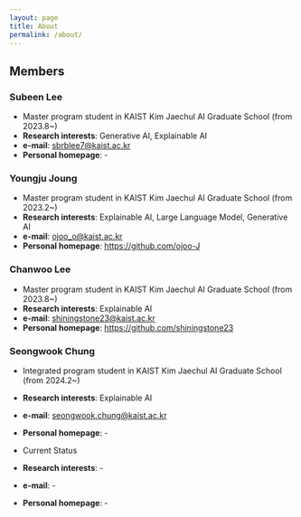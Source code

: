```yaml
---
layout: page
title: About
permalink: /about/
---
```

## Members

### Subeen Lee

- Master program student in KAIST Kim Jaechul AI Graduate School (from 2023.8~)
- **Research interests**: Generative AI, Explainable AI
- **e-mail**: sbrblee7@kaist.ac.kr
- **Personal homepage**: -

### Youngju Joung

- Master program student in KAIST Kim Jaechul AI Graduate School (from 2023.2~)
- **Research interests**: Explainable AI, Large Language Model, Generative AI
- **e-mail**: ojoo_o@kaist.ac.kr
- **Personal homepage**: https://github.com/ojoo-J

### Chanwoo Lee

- Master program student in KAIST Kim Jaechul AI Graduate School (from 2023.8~)
- **Research interests**: Explainable AI
- **e-mail**: shiningstone23@kaist.ac.kr
- **Personal homepage**: https://github.com/shiningstone23

### Seongwook Chung

- Integrated program student in KAIST Kim Jaechul AI Graduate School (from 2024.2~)
- **Research interests**: Explainable AI
- **e-mail**: seongwook.chung@kaist.ac.kr
- **Personal homepage**: -

- Current Status
- **Research interests**: -
- **e-mail**: -
- **Personal homepage**: -

